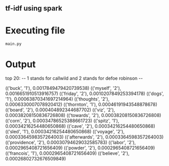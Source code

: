 ## tf-idf using spark

# Executing file
    main.py

# Output
  top 20:
  -- 1 stands for callwild and 2 stands for defoe robinson --

(('buck', '1'), 0.0017849479420739538)
(('myself', '2'), 0.0016651910513916757)
(('friday', '2'), 0.0010207849253394178)
(('dogs', '1'), 0.00063870341697214964)
(('thoughts', '2'), 0.0006330007078920412)
(('thornton', '1'), 0.00046191943548878678)
(('board', '2'), 0.000404892344687702)
(('viz', '2'), 0.00038208150836726808)
(('towards', '2'), 0.00038208150836726808)
(('corn', '2'), 0.00034786525388661723)
(('spitz', '1'), 0.00034216254480650868)
(('cave', '2'), 0.00034216254480650868)
(('sled', '1'), 0.00034216254480650868)
(('voyage', '2'), 0.0003364598357264003)
(('afterwards', '2'), 0.0003364598357264003)
(('providence', '2'), 0.00030794629032585783)
(('labor', '2'), 0.0002965408721656409)
(('powder', '2'), 0.0002965408721656409)
(('francois', '1'), 0.0002965408721656409)
(('believe', '2'), 0.00026802732676509849)
